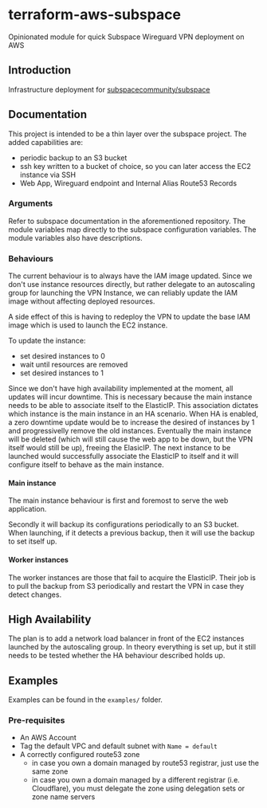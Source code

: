 # terraform-aws-subspace
Opinionated module for quick Subspace Wireguard VPN deployment on AWS

## Introduction

Infrastructure deployment for [subspacecommunity/subspace](https://github.com/subspacecommunity/subspace)

## Documentation

This project is intended to be a thin layer over the subspace project. The added capabilities are:
- periodic backup to an S3 bucket
- ssh key written to a bucket of choice, so you can later access the EC2 instance via SSH
- Web App, Wireguard endpoint and Internal Alias Route53 Records

### Arguments

Refer to subspace documentation in the aforementioned repository. The module variables map directly to
the subspace configuration variables. The module variables also have descriptions.

### Behaviours

The current behaviour is to always have the IAM image updated. Since we don't use instance resources
directly, but rather delegate to an autoscaling group for launching the VPN Instance, we can reliably update
the IAM image without affecting deployed resources.

A side effect of this is having to redeploy the VPN to update the base IAM image which is used to launch the
EC2 instance.

To update the instance:
- set desired instances to 0
- wait until resources are removed
- set desired instances to 1

Since we don't have high availability implemented at the moment, all updates will incur downtime. This is
necessary because the main instance needs to be able to associate itself to the ElasticIP. This association
dictates which instance is the main instance in an HA scenario. When HA is enabled, a zero downtime update
would be to increase the desired of instances by 1 and progressivelly remove the old instances. Eventually
the main instance will be deleted (which will still cause the web app to be down, but the VPN itself would
still be up), freeing the ElasicIP. The next instance to be launched would successfully associate the ElasticIP
to itself and it will configure itself to behave as the main instance.

#### Main instance

The main instance behaviour is first and foremost to serve the web application.

Secondly it will backup its configurations periodically to an S3 bucket. When launching, if it detects a previous
backup, then it will use the backup to set itself up.

#### Worker instances

The worker instances are those that fail to acquire the ElasticIP. Their job is to pull the backup from S3
periodically and restart the VPN in case they detect changes.

## High Availability

The plan is to add a network load balancer in front of the EC2 instances launched by the autoscaling group.
In theory everything is set up, but it still needs to be tested whether the HA behaviour described holds up.

## Examples

Examples can be found in the `examples/` folder.

### Pre-requisites

- An AWS Account
- Tag the default VPC and default subnet with `Name = default`
- A correctly configured route53 zone
  - in case you own a domain managed by route53 registrar, just use the same zone
  - in case you own a domain managed by a different registrar (i.e. Cloudflare), you must delegate the zone using delegation sets or zone name servers
